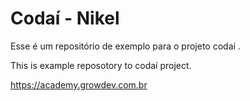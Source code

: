 # Codaí - Nikel

Esse é um repositório de exemplo para o projeto codaí .

This is example reposotory to codaí project.

https://academy.growdev.com.br
